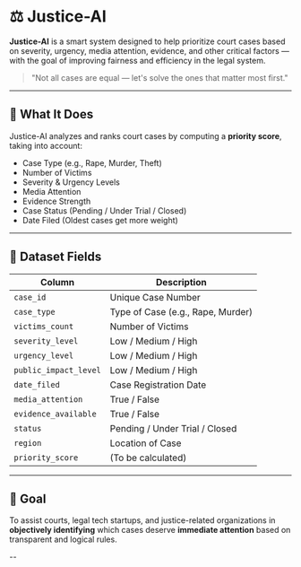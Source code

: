 # ⚖️ Justice-AI

**Justice-AI** is a smart system designed to help prioritize court cases based on severity, urgency, media attention, evidence, and other critical factors — with the goal of improving fairness and efficiency in the legal system.

> "Not all cases are equal — let's solve the ones that matter most first."

---

## 🧠 What It Does

Justice-AI analyzes and ranks court cases by computing a **priority score**, taking into account:

- Case Type (e.g., Rape, Murder, Theft)
- Number of Victims
- Severity & Urgency Levels
- Media Attention
- Evidence Strength
- Case Status (Pending / Under Trial / Closed)
- Date Filed (Oldest cases get more weight)

---

## 📁 Dataset Fields

| Column | Description |
|--------|-------------|
| `case_id` | Unique Case Number |
| `case_type` | Type of Case (e.g., Rape, Murder) |
| `victims_count` | Number of Victims |
| `severity_level` | Low / Medium / High |
| `urgency_level` | Low / Medium / High |
| `public_impact_level` | Low / Medium / High |
| `date_filed` | Case Registration Date |
| `media_attention` | True / False |
| `evidence_available` | True / False |
| `status` | Pending / Under Trial / Closed |
| `region` | Location of Case |
| `priority_score` | (To be calculated) |

---

## 📍 Goal

To assist courts, legal tech startups, and justice-related organizations in **objectively identifying** which cases deserve **immediate attention** based on transparent and logical rules.

--
